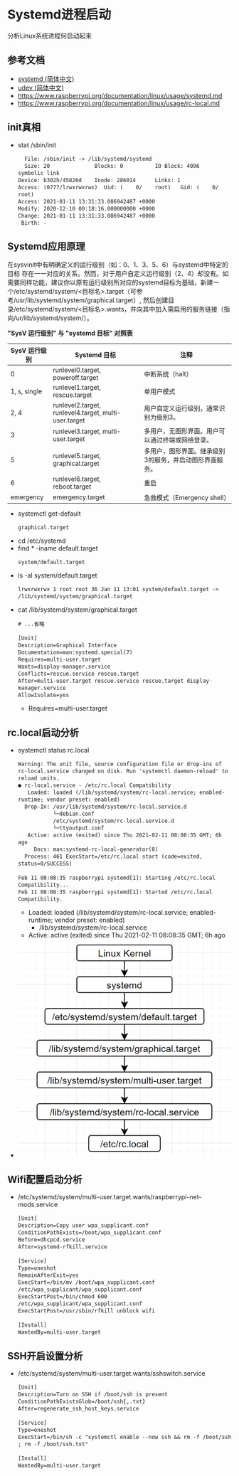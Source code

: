 # Systemd进程启动

分析Linux系统进程何启动起来

## 参考文档

* [systemd (简体中文)](https://wiki.archlinux.org/index.php/Systemd_(%E7%AE%80%E4%BD%93%E4%B8%AD%E6%96%87))
* [udev (简体中文)](https://wiki.archlinux.org/index.php/Udev_(%E7%AE%80%E4%BD%93%E4%B8%AD%E6%96%87))
* https://www.raspberrypi.org/documentation/linux/usage/systemd.md
* https://www.raspberrypi.org/documentation/linux/usage/rc-local.md

## init真相

* stat /sbin/init
  ```
    File: /sbin/init -> /lib/systemd/systemd
    Size: 20              Blocks: 0          IO Block: 4096   symbolic link
  Device: b302h/45826d    Inode: 286014      Links: 1
  Access: (0777/lrwxrwxrwx)  Uid: (    0/    root)   Gid: (    0/    root)
  Access: 2021-01-11 13:31:33.086942487 +0000
  Modify: 2020-12-10 00:18:16.000000000 +0000
  Change: 2021-01-11 13:31:33.086942487 +0000
   Birth: -
  ```

## Systemd应用原理

在sysvinit中有明确定义的运行级别（如：0、1、3、5、6）与systemd中特定的 目标 存在一一对应的关系。然而，对于用户自定义运行级别（2、4）却没有。如需要同样功能，建议你以原有运行级别所对应的systemd目标为基础，新建一个/etc/systemd/system/\<目标名\>.target（可参考/usr/lib/systemd/system/graphical.target）, 然后创建目录/etc/systemd/system/\<目标名\>.wants，并向其中加入需启用的服务链接（指向/ur/lib/systemd/system/）。

**"SysV 运行级别" 与 "systemd 目标" 对照表**

SysV 运行级别 | Systemd 目标 | 注释
--|--|--
0               | runlevel0.target, poweroff.target     | 中断系统（halt）
1, s, single    | runlevel1.target, rescue.target       | 单用户模式
2, 4            | runlevel2.target, runlevel4.target, multi-user.target     | 用户自定义运行级别，通常识别为级别3。
3               | runlevel3.target, multi-user.target   | 多用户，无图形界面。用户可以通过终端或网络登录。
5               | runlevel5.target, graphical.target    | 多用户，图形界面。继承级别3的服务，并启动图形界面服务。
6               | runlevel6.target, reboot.target       | 重启
emergency       | emergency.target	                    | 急救模式（Emergency shell）

* systemctl get-default
  ```
  graphical.target
  ```
* cd /etc/systemd
* find * -iname default.target
  ```
  system/default.target
  ```
* ls -al system/default.target
  ```
  lrwxrwxrwx 1 root root 36 Jan 11 13:01 system/default.target -> /lib/systemd/system/graphical.target
  ```
* cat /lib/systemd/system/graphical.target
  ```
  # ...省略

  [Unit]
  Description=Graphical Interface
  Documentation=man:systemd.special(7)
  Requires=multi-user.target
  Wants=display-manager.service
  Conflicts=rescue.service rescue.target
  After=multi-user.target rescue.service rescue.target display-manager.service
  AllowIsolate=yes
  ```
  * Requires=multi-user.target

## rc.local启动分析

* systemctl status rc.local
  ```
  Warning: The unit file, source configuration file or drop-ins of rc-local.service changed on disk. Run 'systemctl daemon-reload' to reload units.
  ● rc-local.service - /etc/rc.local Compatibility
     Loaded: loaded (/lib/systemd/system/rc-local.service; enabled-runtime; vendor preset: enabled)
    Drop-In: /usr/lib/systemd/system/rc-local.service.d
             └─debian.conf
             /etc/systemd/system/rc-local.service.d
             └─ttyoutput.conf
     Active: active (exited) since Thu 2021-02-11 08:08:35 GMT; 6h ago
       Docs: man:systemd-rc-local-generator(8)
    Process: 461 ExecStart=/etc/rc.local start (code=exited, status=0/SUCCESS)
  
  Feb 11 08:08:35 raspberrypi systemd[1]: Starting /etc/rc.local Compatibility...
  Feb 11 08:08:35 raspberrypi systemd[1]: Started /etc/rc.local Compatibility.
  ```
  * Loaded: loaded (/lib/systemd/system/rc-local.service; enabled-runtime; vendor preset: enabled)
    * /lib/systemd/system/rc-local.service
  * Active: active (exited) since Thu 2021-02-11 08:08:35 GMT; 6h ago
* ![0007_rc-local_call_route.png](images/0007_rc-local_call_route.png)

## Wifi配置启动分析

* /etc/systemd/system/multi-user.target.wants/raspberrypi-net-mods.service
  ```
  [Unit]
  Description=Copy user wpa_supplicant.conf
  ConditionPathExists=/boot/wpa_supplicant.conf
  Before=dhcpcd.service
  After=systemd-rfkill.service
  
  [Service]
  Type=oneshot
  RemainAfterExit=yes
  ExecStart=/bin/mv /boot/wpa_supplicant.conf /etc/wpa_supplicant/wpa_supplicant.conf
  ExecStartPost=/bin/chmod 600 /etc/wpa_supplicant/wpa_supplicant.conf
  ExecStartPost=/usr/sbin/rfkill unblock wifi
  
  [Install]
  WantedBy=multi-user.target
  ```

## SSH开启设置分析

* /etc/systemd/system/multi-user.target.wants/sshswitch.service
  ```
  [Unit]
  Description=Turn on SSH if /boot/ssh is present
  ConditionPathExistsGlob=/boot/ssh{,.txt}
  After=regenerate_ssh_host_keys.service
  
  [Service]
  Type=oneshot
  ExecStart=/bin/sh -c "systemctl enable --now ssh && rm -f /boot/ssh ; rm -f /boot/ssh.txt"
  
  [Install]
  WantedBy=multi-user.target
  ```

